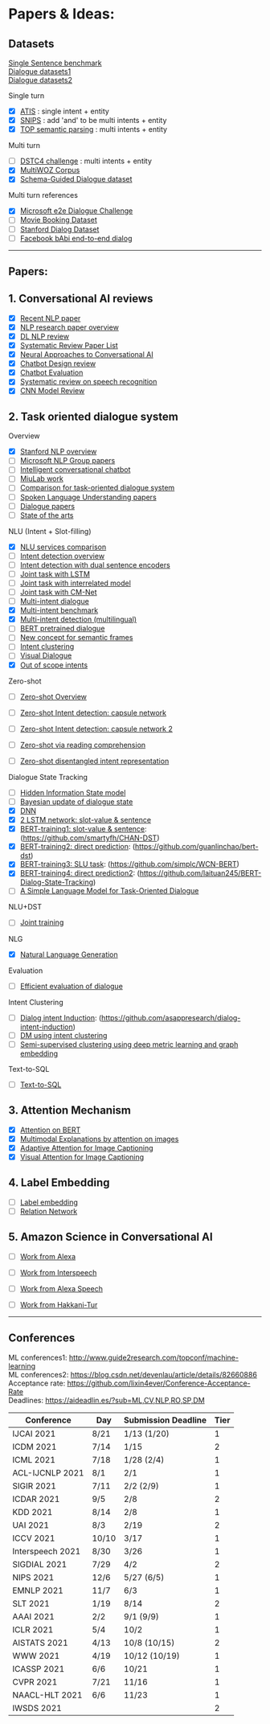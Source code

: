 # Papers & Ideas:

## Datasets
[Single Sentence benchmark](https://github.com/sz128/slot_filling_and_intent_detection_of_SLU) <br>
[Dialogue datasets1](https://github.com/AtmaHou/Task-Oriented-Dialogue-Dataset-Survey) <br>
[Dialogue datasets2](https://breakend.github.io/DialogDatasets/)

Single turn
- [x] [ATIS](https://github.com/yvchen/JointSLU/tree/master/data) 
      : single intent + entity <br>
- [x] [SNIPS](https://github.com/waynewu6250/Multi-intent-dialoguer/tree/master/raw_datasets/SNIPS)
      : add 'and' to be multi intents + entity <br>
- [x] [TOP semantic parsing](https://github.com/waynewu6250/Multi-intent-dialoguer/blob/master/raw_datasets/top-dataset-semantic-parsing/train.tsv)
      : multi intents + entity <br>

Multi turn
- [ ] [DSTC4 challenge](http://www.colips.org/workshop/dstc4/DSTC4_pilot_tasks.pdf)
      : multi intents + entity <br>
- [x] [MultiWOZ Corpus](https://www.repository.cam.ac.uk/handle/1810/294507) <br>
- [x] [Schema-Guided Dialogue dataset](https://github.com/google-research-datasets/dstc8-schema-guided-dialogue)

Multi turn references
- [x] [Microsoft e2e Dialogue Challenge](https://github.com/xiul-msr/e2e_dialog_challenge/tree/master/data) <br>
- [ ] [Movie Booking Dataset](https://github.com/MiuLab/TC-Bot#data) <br>
- [ ] [Stanford Dialog Dataset](http://nlp.stanford.edu/projects/kvret/kvret_dataset_public.zip)
- [ ] [Facebook bAbi end-to-end dialog](https://arxiv.org/pdf/1605.07683.pdf) <br>

---------

## Papers:

## 1. Conversational AI reviews
- [x] [Recent NLP paper](https://github.com/mhagiwara/100-nlp-papers)
- [x] [NLP research paper overview](https://www.topbots.com/most-important-ai-nlp-research/)
- [x] [DL NLP review](https://arxiv.org/pdf/1708.02709.pdf)
- [x] [Systematic Review Paper List](https://github.com/sz128/Natural-language-understanding-papers/blob/master/domain-intent-slot.md) <br>
- [x] [Neural Approaches to Conversational AI](https://arxiv.org/pdf/1809.08267.pdf) <br>
- [x] [Chatbot Design review](https://thesai.org/Downloads/Volume6No7/Paper_12-Survey_on_Chatbot_Design_Techniques_in_Speech_Conversation_Systems.pdf) <br>
- [x] [Chatbot Evaluation](https://www.aclweb.org/anthology/W17-5522.pdf) <br>
- [x] [Systematic review on speech recognition](https://ieeexplore.ieee.org/stamp/stamp.jsp?tp=&arnumber=8632885) <br>
- [x] [CNN Model Review](https://towardsdatascience.com/review-ssd-single-shot-detector-object-detection-851a94607d11)

## 2. Task oriented dialogue system

Overview
- [x] [Stanford NLP overview](https://web.stanford.edu/~jurafsky/slp3/26.pdf)
- [ ] [Microsoft NLP Group papers](https://github.com/microsoft/MSR-NLP-Projects)
- [ ] [Intelligent conversational chatbot](https://www.csie.ntu.edu.tw/~yvchen/s105-icb/syllabus.html)
- [ ] [MiuLab work](https://www.csie.ntu.edu.tw/~miulab/#home)
- [ ] [Comparison for task-oriented dialogue system](https://github.com/AtmaHou/Task-Oriented-Dialogue-Research-Progress-Survey)
- [ ] [Spoken Language Understanding papers](https://paperswithcode.com/task/spoken-language-understanding)
- [ ] [Dialogue papers](https://paperswithcode.com/task/dialogue)
- [ ] [State of the arts](http://nlpprogress.com/english/dialogue.html)
 
NLU (Intent + Slot-filling)
- [x] [NLU services comparison](https://www.aclweb.org/anthology/W17-5522.pdf)
- [ ] [Intent detection overview](https://iopscience.iop.org/article/10.1088/1742-6596/1267/1/012059)
- [ ] [Intent detection with dual sentence encoders](https://arxiv.org/abs/2003.04807)
- [ ] [Joint task with LSTM](https://www.aclweb.org/anthology/N19-1055.pdf)
- [ ] [Joint task with interrelated model](https://www.aclweb.org/anthology/P19-1544.pdf)
- [ ] [Joint task with CM-Net](https://arxiv.org/abs/1909.06937)
- [ ] [Multi-intent dialogue](https://link.springer.com/article/10.1007%2Fs11042-016-3724-4)
- [x] [Multi-intent benchmark](https://arxiv.org/pdf/2004.10087.pdf)
- [x] [Multi-intent detection (multilingual)](http://ajiips.com.au/papers/V17.1/v17n1_5-12.pdf)
- [ ] [BERT pretrained dialogue](https://arxiv.org/pdf/2004.06871.pdf)
- [ ] [New concept for semantic frames](https://www.aclweb.org/anthology/2020.acl-main.186.pdf)
- [ ] [Intent clustering](https://www.aclweb.org/anthology/D18-1254.pdf)
- [ ] [Visual Dialogue](https://arxiv.org/pdf/2005.07493.pdf)
- [x] [Out of scope intents](https://www.aclweb.org/anthology/D19-1131.pdf?fbclid=IwAR0mRMf0PQ3IJzD9AeIscsJ6X1DCTWGCIA9dhKCMqagm-0JT64kYo_SJI9s)

Zero-shot
- [ ] [Zero-shot Overview](https://arxiv.org/pdf/1707.00600.pdf)
- [ ] [Zero-shot Intent detection: capsule network](https://www.aclweb.org/anthology/D18-1348.pdf)
- [ ] [Zero-shot Intent detection: capsule network 2](https://www.aclweb.org/anthology/D19-1486.pdf)
- [ ] [Zero-shot via reading comprehension](http://nlp.cs.washington.edu/zeroshot/)
- [ ] [Zero-shot disentangled intent representation](https://arxiv.org/pdf/2012.01721.pdf)


Dialogue State Tracking
- [ ] [Hidden Information State model](http://mi.eng.cam.ac.uk/~sjy/papers/ygkm10.pdf)
- [ ] [Bayesian update of dialogue state](http://mi.eng.cam.ac.uk/~sjy/papers/thyo10.pdf)
- [x] [DNN](https://www.aclweb.org/anthology/W13-4073.pdf)
- [x] [2 LSTM network: slot-value & sentence](https://assets.amazon.science/23/98/80671ef545e4927c1716279a9340/flexible-and-scalable-state-tracking-framework-for-goal-oriented-dialogue-systems.pdf)
- [x] [BERT-training1: slot-value & sentence](https://arxiv.org/pdf/2006.01554.pdf): (https://github.com/smartyfh/CHAN-DST)
- [x] [BERT-training2: direct prediction](https://arxiv.org/pdf/1907.03040.pdf): (https://github.com/guanlinchao/bert-dst)
- [x] [BERT-training3: SLU task](https://arxiv.org/pdf/2005.11640v3.pdf): (https://github.com/simplc/WCN-BERT)
- [x] [BERT-training4: direct prediction2](https://ieeexplore.ieee.org/stamp/stamp.jsp?tp=&arnumber=9053975): (https://github.com/laituan245/BERT-Dialog-State-Tracking)
- [ ] [A Simple Language Model for Task-Oriented Dialogue](https://arxiv.org/pdf/2005.00796.pdf)

NLU+DST
- [ ] [Joint training](https://drive.google.com/file/d/1I8iU-dLPRnC7ZxTULTso_gwhj4uQJ23U/view)

NLG
- [x] [Natural Language Generation](https://pdfs.semanticscholar.org/728e/18fbf00f5a80e9a070db4f4416d66c7b28f4.pdf)

Evaluation
- [ ] [Efficient evaluation of dialogue](https://www.amazon.science/publications/efficient-evaluation-of-task-oriented-dialogue-systems)

Intent Clustering
- [ ] [Dialog intent Induction](https://arxiv.org/pdf/1908.11487.pdf): (https://github.com/asappresearch/dialog-intent-induction)
- [ ] [DM using intent clustering](https://onlinelibrary.wiley.com/doi/epdf/10.1111/exsy.12630)
- [ ] [Semi-supervised clustering using deep metric learning and graph embedding](https://www.researchgate.net/publication/335382603_Semi-supervised_clustering_with_deep_metric_learning_and_graph_embedding)

Text-to-SQL
- [ ] [Text-to-SQL](https://arxiv.org/pdf/2012.10309v1.pdf)




## 3. Attention Mechanism
- [x] [Attention on BERT](https://drive.google.com/file/d/1e0WA8t0T0xvngTuMk01rbMeJySxynGE8/view) <br>
- [x] [Multimodal Explanations by attention on images](http://openaccess.thecvf.com/content_cvpr_2018/papers/Park_Multimodal_Explanations_Justifying_CVPR_2018_paper.pdf) <br>
- [x] [Adaptive Attention for Image Captioning](https://arxiv.org/pdf/1612.01887.pdf) <br>
- [x] [Visual Attention for Image Captioning](https://arxiv.org/pdf/1502.03044.pdf) <br>

## 4. Label Embedding
- [ ] [Label embedding](https://reader.elsevier.com/reader/sd/pii/S0031320319300184?token=17658B5D93506DABE37CD07981324BD915C4C626AD0D5EAB9039D9E2397E8A55034D0F7292AFF0AC7B967508AC2822B1)
- [ ] [Relation Network](https://openaccess.thecvf.com/content_cvpr_2018/papers/Sung_Learning_to_Compare_CVPR_2018_paper.pdf)

## 5. Amazon Science in Conversational AI
- [ ] [Work from Alexa](https://www.amazon.science/publications?f0=0000016e-2ff0-da81-a5ef-3ff057f10000&s=0)
- [ ] [Work from Interspeech](https://www.amazon.science/conferences-and-events/interspeech-2020)
- [ ] [Work from Alexa Speech](https://www.aboutamazon.com/news/aws/meet-alexas-speech-coach)
- [ ] [Work from Hakkani-Tur](https://www.amazon.science/author/dilek-hakkani-tur)


----


## Conferences
ML conferences1: http://www.guide2research.com/topconf/machine-learning <br>
ML conferences2: https://blog.csdn.net/devenlau/article/details/82660886 <br>
Acceptance rate: https://github.com/lixin4ever/Conference-Acceptance-Rate <br>
Deadlines: https://aideadlin.es/?sub=ML,CV,NLP,RO,SP,DM

|      Conference     |  Day   | Submission Deadline | Tier |
| ------------------- | ------ | ------------------- | ---- |
|  IJCAI 2021         |  8/21  | 1/13 (1/20)         |  1   |
|  ICDM 2021          |  7/14  | 1/15                |  2   |
|  ICML 2021          |  7/18  | 1/28 (2/4)          |  1   |
|  ACL-IJCNLP 2021    |  8/1   | 2/1                 |  1   |
|  SIGIR 2021         |  7/11  | 2/2 (2/9)           |  1   |
|  ICDAR 2021         |  9/5   | 2/8                 |  2   |
|  KDD 2021           |  8/14  | 2/8                 |  1   |
|  UAI 2021           |  8/3   | 2/19                |  2   |
|  ICCV 2021          |  10/10 | 3/17                |  1   |
|  Interspeech 2021   |  8/30  | 3/26                |  1   |
|  SIGDIAL 2021       |  7/29  | 4/2                 |  2   |
|  NIPS 2021          |  12/6  | 5/27 (6/5)          |  1   |
|  EMNLP 2021         |  11/7  | 6/3                 |  1   |
|  SLT 2021           |  1/19  | 8/14                |  2   |
|  AAAI 2021          |  2/2   | 9/1 (9/9)           |  1   |
|  ICLR 2021          |  5/4   | 10/2                |  1   |
|  AISTATS 2021       |  4/13  | 10/8 (10/15)        |  2   |
|  WWW 2021           |  4/19  | 10/12 (10/19)       |  1   |
|  ICASSP 2021        |  6/6   | 10/21               |  1   |
|  CVPR 2021          |  7/21  | 11/16               |  1   |
|  NAACL-HLT 2021     |  6/6   | 11/23               |  1   |
|  IWSDS 2021         |        |                     |  2   |